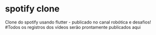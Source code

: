 # spotify clone
Clone do spotify usando flutter - publicado no canal robótica e desafios!
#Todos os registros dos vídeos serão prontamente publicados aqui
